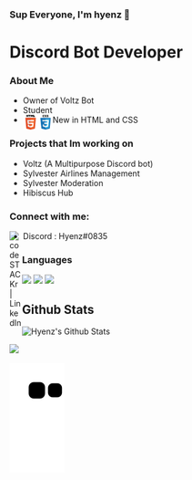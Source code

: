 ### Sup Everyone, I'm hyenz 👋

# Discord Bot Developer

### About Me
- Owner of Voltz Bot
- Student
- New in HTML and CSS <img align="left" alt="HTML5" width="26px" src="https://raw.githubusercontent.com/github/explore/80688e429a7d4ef2fca1e82350fe8e3517d3494d/topics/html/html.png" /><img align="left" alt="CSS3" width="26px" src="https://raw.githubusercontent.com/github/explore/80688e429a7d4ef2fca1e82350fe8e3517d3494d/topics/css/css.png" />

### Projects that Im working on
- Voltz (A Multipurpose Discord bot)
- Sylvester Airlines Management 
- Sylvester Moderation 
- Hibiscus Hub

### Connect with me:

[<img align="left" alt="codeSTACKr | LinkedIn" width="22px" src="https://cdn.jsdelivr.net/npm/simple-icons@v3/icons/discord.svg" />][discord]

- Discord : Hyenz#0835

### Languages

<img src="https://img.shields.io/badge/NODE.JS-js?logo=Node.js&style=for-the-badge&color=1f1f1f"></img>
<img src="https://img.shields.io/badge/JAVASCRIPT-js?logo=Javascript&style=for-the-badge&color=1f1f1f"></img>
<img src="https://img.shields.io/badge/HTML-js?logo=HTML5&style=for-the-badge&color=1f1f1f"></img>

## Github Stats
![Hyenz's Github Stats](https://github-readme-stats.vercel.app/api?username=Hyenz&show_icons=true&theme=tokyonight)


![](https://komarev.com/ghpvc/?username=Hyenz&color=blue)


<img src="https://github.com/DevEvil99/DevEvil99/raw/output/github-contribution-grid-snake.svg" alt="Snake animation" style="max-width: 100%;">

[discord]: https://discordapp.com/users/833843608905842700#827215905111932940
